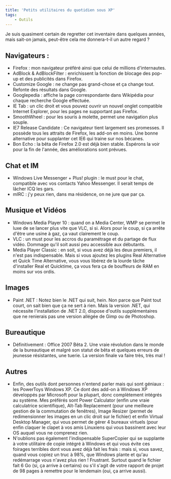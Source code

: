 ```yaml
---
title: 'Petits utilitaires du quotidien sous XP'
tags:
    - Outils
---
```


Je suis quasiment certain de regretter cet inventaire dans quelques années, mais
sait-on jamais, peut-être cela me donnera-t-il un autre regard ?

## Navigateurs :

-   Firefox : mon navigateur préféré ainsi que celui de millions d'internautes.
-   AdBlock &amp; AdBlockFilter : enrichissent la fonction de blocage des pop-up
    et des publicités dans Firefox.
-   Customize Google : ne change pas grand-chose et ça change tout. Refonte des
    résultats dans Google.
-   Googlepedia : affiche la page correspondante dans Wikipédia pour chaque
    recherche Google effectuée.
-   IE Tab : un clic droit et vous pouvez ouvrir un nouvel onglet compatible
    Internet Explorer, pour les pages ne supportant pas Firefox.
-   SmoothWheel : pour les souris à molette, permet une navigation plus souple.
-   IE7 Release Candidate : Ce navigateur tient largement ses promesses. Il
    possède tous les attraits de Firefox, les add-on en moins. Une bonne
    alternative pour supplanter cet IE6 qui traine sur nos bécanes.
-   Bon Echo : la bêta de Firefox 2.0 est déjà bien stable. Espérons la voir
    pour la fin de l'année, des améliorations sont prévues.

## Chat et IM

-   Windows Live Messenger + Plus! plugin : le must pour le chat, compatible
    avec vos contacts Yahoo Messenger. Il serait temps de lâcher ICQ les gars.
-   mIRC : j'y peux rien, dans ma résidence, on ne jure que par ça.

## Musique et Vidéos

-   Windows Media Player 10 : quand on a Media Center, WMP se permet le luxe de
    se lancer plus vite que VLC, si si. Alors pour le coup, si ça arrête d'être
    une usine à gaz, ça vaut clairement le coup.
-   VLC : un must pour les accros du paramétrage et du partage de flux vidéo.
    Dommage qu'il soit aussi peu accessible aux débutants.
-   Media Player Classic : en soit, si vous avez déjà les deux premiers, il
    n'est pas indispensable. Mais si vous ajoutez les plugins Real Alternative
    et Quick Time Alternative, vous vous libérez de la lourde tâche d'installer
    Real et Quicktime, ça vous fera ça de bouffeurs de RAM en moins sur vos
    ordis.

## Images

-   Paint .NET : Notez bien le .NET qui suit, hein. Non parce que Paint tout
    court, on sait bien que ça ne sert à rien. Mais la version .NET, qui
    nécessite l'installation de .NET 2.0, dispose d'outils supplémentaires que
    ne renierais pas une version allégée de Gimp ou de Photoshop.

## Bureautique

-   Définitivement : Office 2007 Bêta 2\. Une vraie révolution dans le monde de
    la bureautique et malgré son statut de bêta et quelques erreurs de jeunesse
    résistantes, une tuerie. La version finale va faire très, très mal !

## Autres

-   Enfin, des outils dont personnes n'entend parler mais qui sont géniaux : les
    PowerToys Windows XP. Ce dont des add-on à Windows XP développés par
    Microsoft pour la plupart, donc complètement intégrés au système. Mes
    préférés sont Power Calculator (enfin une vraie calculatrice scientifique),
    Alt-Tab Replacement (pour une meilleure gestion de la commutation de
    fenêtres), Image Resizer (permet de redimensionner les images en un clic
    droit sur le fichier) et enfin Virtual Desktop Manager, qui vous permet de
    gérer 4 bureaux virtuels (pour enfin claquer le clapet à vos amis Linuxiens
    qui vous bassinent avec leur OS auquel vous ne comprenez rien.
-   N'oublions pas également l'indispensable SuperCopier qui se supplante à
    votre utilitaire de copie intégré à Windows et qui vous évite ces foirages
    terribles dont vous avez déjà fait les frais : mais si, vous savez, quand
    vous copiez un truc à 98%, que Windows plante et qu'au redémarrage vous
    n'avez plus rien ! Frustrant. Surtout quand le fichier fait 6 Go (si, ça
    arrive à certains) ou s'il s'agit de votre rapport de projet de 98 pages à
    remettre pour le lendemain (oui, ça arrive aussi).

